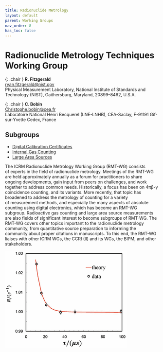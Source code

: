 ```yaml
---
title: Radionuclide Metrology
layout: default
parent: Working Groups
nav_order: 8
has_toc: false
---
```


# Radionuclide Metrology Techniques Working Group

{: .chair }
**R. Fitzgerald**\
<ryan.fitzgerald@nist.gov>\
Physical Measurement Laboratory, National Institute of Standards and
Technology (NIST), Gaithersburg, Maryland, 20899–8462, U.S.A.

{: .chair }
**C. Bobin**\
<Christophe.bobin@cea.fr>\
Laboratoire National Henri Becquerel (LNE-LNHB), CEA-Saclay, F-91191
Gif-sur-Yvette Cedex, France

## Subgroups

- [Digital Calibration Certificates](./dcc.html)
- [Internal Gas Counting](./gas-counting.html)
- [Large Area Sources](./large-area.html)

The ICRM Radionuclide Metrology Working Group (RMT-WG) consists of experts in
the field of radionuclide metrology. Meetings of the RMT-WG are held
approximately annually as a forum for practitioners to share ongoing
developments, gain input from peers on challenges, and work together to address
common needs. Historically, a focus has been on 4πβ-γ coincidence counting, and
its variants. More recently, that topic has broadened to address the metrology
of counting for a variety of measurement methods, and especially the many
aspects of absolute counting using digital electronics, which has become an
RMT-WG subgroup. Radioactive gas counting and large area source measurements are
also fields of significant interest to become subgroups of RMT-WG. The RMT-WG
covers other topics important to the radionuclide metrology community, from
quantitative source preparation to informing the community about proper
citations in manuscripts. To this end, the RMT-WG liaises with other ICRM WGs,
the CCRI (II) and its WGs, the BIPM, and other stakeholders.

![Th-229 graph](./images/th-229.png)
